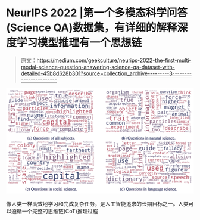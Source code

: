 # NeurIPS 2022 |第一个多模态科学问答(Science QA)数据集，有详细的解释深度学习模型推理有一个思想链

> 原文：<https://medium.com/geekculture/neurips-2022-the-first-multi-modal-science-question-answering-science-qa-dataset-with-detailed-45b8d628b301?source=collection_archive---------3----------------------->

![](img/e0c27e36af5caa7dee62a681bcad934e.png)

像人类一样高效地学习和完成复杂任务，是人工智能追求的长期目标之一。人类可以遵循一个完整的思维链(CoT)推理过程